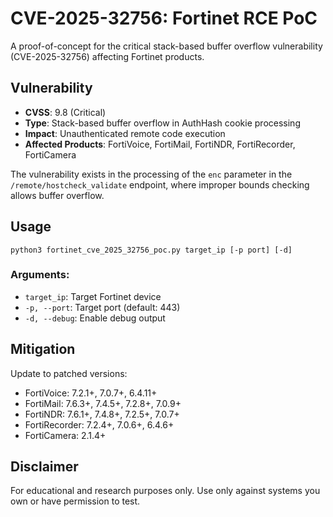 # CVE-2025-32756: Fortinet RCE PoC

A proof-of-concept for the critical stack-based buffer overflow vulnerability (CVE-2025-32756) affecting Fortinet products.

## Vulnerability

- **CVSS**: 9.8 (Critical)
- **Type**: Stack-based buffer overflow in AuthHash cookie processing 
- **Impact**: Unauthenticated remote code execution
- **Affected Products**: FortiVoice, FortiMail, FortiNDR, FortiRecorder, FortiCamera

The vulnerability exists in the processing of the `enc` parameter in the `/remote/hostcheck_validate` endpoint, where improper bounds checking allows buffer overflow.

## Usage

```
python3 fortinet_cve_2025_32756_poc.py target_ip [-p port] [-d]
```

### Arguments:
- `target_ip`: Target Fortinet device
- `-p, --port`: Target port (default: 443)
- `-d, --debug`: Enable debug output

## Mitigation

Update to patched versions:
- FortiVoice: 7.2.1+, 7.0.7+, 6.4.11+
- FortiMail: 7.6.3+, 7.4.5+, 7.2.8+, 7.0.9+
- FortiNDR: 7.6.1+, 7.4.8+, 7.2.5+, 7.0.7+
- FortiRecorder: 7.2.4+, 7.0.6+, 6.4.6+
- FortiCamera: 2.1.4+

## Disclaimer

For educational and research purposes only. Use only against systems you own or have permission to test. 
